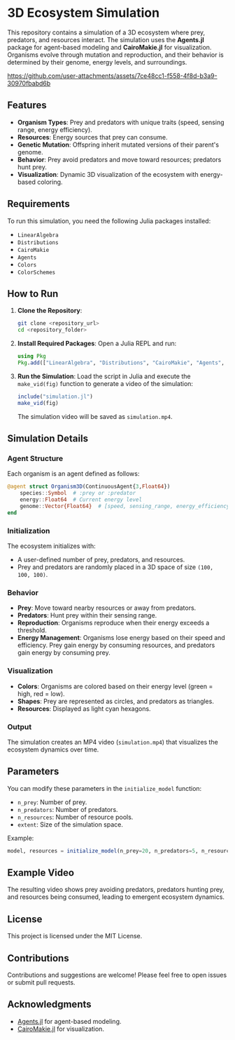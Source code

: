 # 3D Ecosystem Simulation

This repository contains a simulation of a 3D ecosystem where prey, predators, and resources interact. The simulation uses the **Agents.jl** package for agent-based modeling and **CairoMakie.jl** for visualization. Organisms evolve through mutation and reproduction, and their behavior is determined by their genome, energy levels, and surroundings.

https://github.com/user-attachments/assets/7ce48cc1-f558-4f8d-b3a9-30970fbabd6b

## Features
- **Organism Types**: Prey and predators with unique traits (speed, sensing range, energy efficiency).
- **Resources**: Energy sources that prey can consume.
- **Genetic Mutation**: Offspring inherit mutated versions of their parent's genome.
- **Behavior**: Prey avoid predators and move toward resources; predators hunt prey.
- **Visualization**: Dynamic 3D visualization of the ecosystem with energy-based coloring.

## Requirements
To run this simulation, you need the following Julia packages installed:
- `LinearAlgebra`
- `Distributions`
- `CairoMakie`
- `Agents`
- `Colors`
- `ColorSchemes`

## How to Run

1. **Clone the Repository**:
   ```bash
   git clone <repository_url>
   cd <repository_folder>
   ```

2. **Install Required Packages**:
   Open a Julia REPL and run:
   ```julia
   using Pkg
   Pkg.add(["LinearAlgebra", "Distributions", "CairoMakie", "Agents", "Colors", "ColorSchemes"])
   ```

3. **Run the Simulation**:
   Load the script in Julia and execute the `make_vid(fig)` function to generate a video of the simulation:
   ```julia
   include("simulation.jl")
   make_vid(fig)
   ```

   The simulation video will be saved as `simulation.mp4`.

## Simulation Details

### Agent Structure
Each organism is an agent defined as follows:
```julia
@agent struct Organism3D(ContinuousAgent{3,Float64})
    species::Symbol  # :prey or :predator
    energy::Float64  # Current energy level
    genome::Vector{Float64}  # [speed, sensing_range, energy_efficiency]
end
```

### Initialization
The ecosystem initializes with:
- A user-defined number of prey, predators, and resources.
- Prey and predators are randomly placed in a 3D space of size `(100, 100, 100)`.

### Behavior
- **Prey**: Move toward nearby resources or away from predators.
- **Predators**: Hunt prey within their sensing range.
- **Reproduction**: Organisms reproduce when their energy exceeds a threshold.
- **Energy Management**: Organisms lose energy based on their speed and efficiency. Prey gain energy by consuming resources, and predators gain energy by consuming prey.

### Visualization
- **Colors**: Organisms are colored based on their energy level (green = high, red = low).
- **Shapes**: Prey are represented as circles, and predators as triangles.
- **Resources**: Displayed as light cyan hexagons.

### Output
The simulation creates an MP4 video (`simulation.mp4`) that visualizes the ecosystem dynamics over time.

## Parameters
You can modify these parameters in the `initialize_model` function:
- `n_prey`: Number of prey.
- `n_predators`: Number of predators.
- `n_resources`: Number of resource pools.
- `extent`: Size of the simulation space.

Example:
```julia
model, resources = initialize_model(n_prey=20, n_predators=5, n_resources=50, extent=(150.0, 150.0, 150.0))
```

## Example Video
The resulting video shows prey avoiding predators, predators hunting prey, and resources being consumed, leading to emergent ecosystem dynamics.

## License
This project is licensed under the MIT License.

## Contributions
Contributions and suggestions are welcome! Please feel free to open issues or submit pull requests.

## Acknowledgments
- [Agents.jl](https://github.com/JuliaDynamics/Agents.jl) for agent-based modeling.
- [CairoMakie.jl](https://github.com/MakieOrg/CairoMakie.jl) for visualization.
